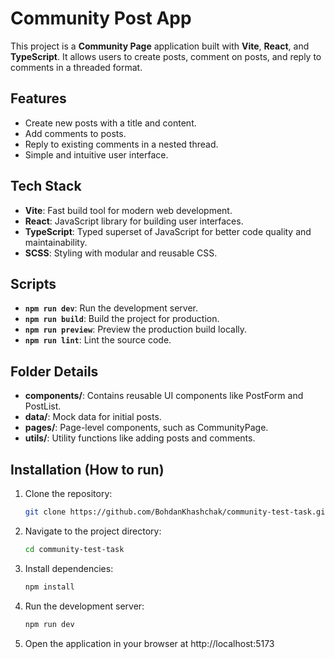 # Community Post App

This project is a **Community Page** application built with **Vite**, **React**, and **TypeScript**. It allows users to create posts, comment on posts, and reply to comments in a threaded format.

## Features

- Create new posts with a title and content.
- Add comments to posts.
- Reply to existing comments in a nested thread.
- Simple and intuitive user interface.

## Tech Stack

- **Vite**: Fast build tool for modern web development.
- **React**: JavaScript library for building user interfaces.
- **TypeScript**: Typed superset of JavaScript for better code quality and maintainability.
- **SCSS**: Styling with modular and reusable CSS.

## Scripts

- **`npm run dev`**: Run the development server.
- **`npm run build`**: Build the project for production.
- **`npm run preview`**: Preview the production build locally.
- **`npm run lint`**: Lint the source code.

## Folder Details

- **components/**: Contains reusable UI components like PostForm and PostList.
- **data/**: Mock data for initial posts.
- **pages/**: Page-level components, such as CommunityPage.
- **utils/**: Utility functions like adding posts and comments.

## Installation (How to run)

1. Clone the repository:
   ```bash
   git clone https://github.com/BohdanKhashchak/community-test-task.git
   ```
2. Navigate to the project directory:
   ```bash
   cd community-test-task
   ```
3. Install dependencies:
   ```bash
   npm install
   ```
4. Run the development server:
   ```bash
   npm run dev
   ```
5. Open the application in your browser at http://localhost:5173
